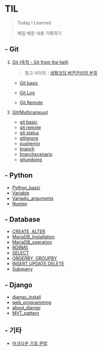 # TIL

> Today I Learned
>
> 매일 배운 내용 기록하기



## - Git

1. [Git (독학 - Git from the hell)](https://github.com/parksimis/Git.git)

   >  참고 사이트 : [생활코딩 버전관리의 본질](https://www.opentutorials.org/course/2708/15242)
   
   * [Git basic](https://github.com/parksimis/Git/blob/master/2020-03-13-Git_Basic.md)
   
   * [Git Log](https://github.com/parksimis/Git/blob/master/2020-03-14%20Git_Log.md)
   
   * [Git Remote](https://github.com/parksimis/Git/blob/master/2020-03-15%20Git_Remote.md)
   
2. [Git(Multicampus)](./git)

   * [git basic](./git/2020-12-22-git-basic.md)
   * [git remote](./git/2020-12-22-git-remote.md)
   * [git status](./git/2020-12-22-git-status.md)
   * [gitignore](./git/2020-12-23-gitignore.md)
   * [pusherror](./git/2020-12-23-pusherror.md)
   * [branch](./git/2020-12-23-branch.md)
   * [branchscenario](./git/2020-12-23-branchscenario.md)
   * [gitundoing](./git/2020-12-23-gitundoing.md)



## - Python

* [Python_basic](https://github.com/parksimis/TIL/blob/master/Python/2020-12-28_Python_basic01.md)
* [Variable](https://github.com/parksimis/TIL/blob/master/Python/2021-01-06_Variable.md)
* [Variadic_arguments](https://github.com/parksimis/TIL/blob/master/Python/2021-01-06_Variadic_arguments.md)
* [Numpy](https://github.com/parksimis/TIL/tree/master/Python/Numpy)



## - Database

* [CREATE, ALTER](https://github.com/parksimis/TIL/blob/master/Database/2021-01-14_CREATE%2C%20ALTER.md)
* [MariaDB_Installation](https://github.com/parksimis/TIL/blob/master/Database/2021-01-14_MariaDB_Installation.md)
* [MariaDB_operation](https://github.com/parksimis/TIL/blob/master/Database/2021-01-14_MariaDB_operation.md)
* [RDBMS](https://github.com/parksimis/TIL/blob/master/Database/2021-01-14_RDBMS.md)
* [SELECT](https://github.com/parksimis/TIL/blob/master/Database/2021-01-15_SELECT.md)
* [ORDERBY, GROUPBY](https://github.com/parksimis/TIL/blob/master/Database/2021-01-16_ORDERBY%2C%20GROUPBY.md)
* [INSERT,UPDATE,DELETE](https://github.com/parksimis/TIL/blob/master/Database/2021-01-16_ORDERBY%2C%20GROUPBY.md)
* [Subquery](https://github.com/parksimis/TIL/blob/master/Database/2021-01-17_Subquery.md)



## - Django

* [django_install](https://github.com/parksimis/TIL/blob/master/django/2021-01-28_django_install.md)
* [web_programming](https://github.com/parksimis/TIL/blob/master/django/2021-02-02_web_programming.md)
* [about_django](https://github.com/parksimis/TIL/blob/master/django/2021-02-03_about_django.md)
* [MVT_pattern](https://github.com/parksimis/TIL/blob/master/django/2021-02-04_MVT_pattern.md)



## - 기타

* [마크다운 기초 문법](./markdown.md)
